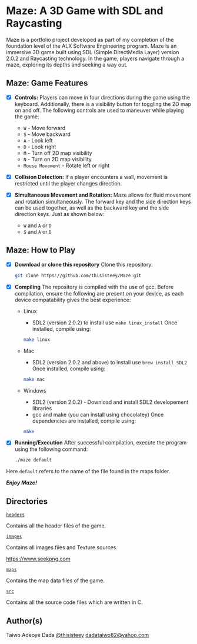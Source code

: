 # **Maze: A 3D Game with SDL and Raycasting**

Maze is a portfolio project developed as part of my completion of the foundation level of the ALX Software Engineering program.
Maze is an immersive 3D game built using SDL (Simple DirectMedia Layer) version 2.0.2 and Raycasting technology. In the game, players navigate through a maze, exploring its depths and seeking a way out.

## **Maze: Game Features**

+ [x] **Controls:**
  Players can move in four directions during the game using the keyboard. Additionally, there is a visibility button for toggling the 2D map on and off. The following controls are used to maneuver while playing the game:
    + ```W``` - Move forward
    + ```S``` - Move backward
    + ```A``` - Look left
    + ```D``` - Look right
    + ```M``` - Turn off 2D map visibility
    + ```N``` - Turn on 2D map visibility
    + ```Mouse Movement``` - Rotate left or right

+ [x] **Collision Detection:**
  If a player encounters a wall, movement is restricted until the player changes direction.

+ [x] **Simultaneous Movement and Rotation:**
  Maze allows for fluid movement and rotation simultaneously. The forward key and the side direction keys can be used together, as well as the backward key and the side direction keys. Just as shown below:
    + ```W``` and ```A``` or ```D```
    + ```S``` and ```A``` or ```D```

## **Maze: How to Play**

+ [x] **Download or clone this repository**
  Clone this repository:

  ```bash
  git clone https://github.com/thisisteey/Maze.git
  ```

+ [x] **Compiling**
  The repository is compiled with the use of gcc. Before compilation, ensure the following are present on your device, as each device compatability gives the best experience:
  + Linux
    + SDL2 (version 2.0.2) to install use ```make linux_install```
    Once installed, compile using:

    ```bash
    make linux
    ```
  + Mac
    + SDL2 (version 2.0.2 and above) to install use ```brew install SDL2```
    Once installed, compile using:

    ```bash
    make mac
    ```
  + Windows
    + SDL2 (version 2.0.2) - Download and install SDL2 developement libraries
    + gcc and make (you can install using chocolatey)
    Once dependencies are installed, compile using:

    ```bash
    make
    ```

+ [x] **Running/Execution**
  After successful compilation, execute the program using the following command:

  ```bash
  ./maze default
  ```

Here ```default``` refers to the name of the file found in the maps folder.

***Enjoy Maze!***

## Directories

[`headers`](https://github.com/thisisteey/Maze/tree/master/headers)

Contains all the header files of the game.

[`images`](https://github.com/thisisteey/Maze/tree/master/images)

Contains all images files and Texture sources

https://www.seekpng.com

[`maps`](https://github.com/thisisteey/Maze/tree/master/maps)

Contains the map data files of the game.

[`src`](https://github.com/thisisteey/Maze/tree/master/src)

Contains all the source code files which are written in C.

## Author(s)

Taiwo Adeoye Dada [@thisisteey](https://github.com/thisisteey) <dadataiwo82@yahoo.com>
